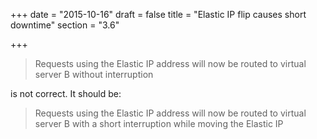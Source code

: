+++
date = "2015-10-16"
draft = false
title = "Elastic IP flip causes short downtime"
section = "3.6"

+++

> Requests using the Elastic IP address will now be routed to virtual server B without interruption

is not correct. It should be:

> Requests using the Elastic IP address will now be routed to virtual server B with a short interruption while moving the Elastic IP
